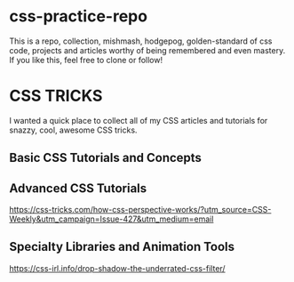 # css-practice-repo
This is a repo, collection, mishmash, hodgepog, golden-standard of css code, projects and articles worthy of being remembered and even mastery. If you like this, feel free to clone or follow!


# CSS TRICKS
I wanted a quick place to collect all of my CSS articles and tutorials for snazzy, cool, awesome CSS tricks. 


## Basic CSS Tutorials and Concepts



## Advanced CSS Tutorials
https://css-tricks.com/how-css-perspective-works/?utm_source=CSS-Weekly&utm_campaign=Issue-427&utm_medium=email


## Specialty Libraries and Animation Tools

https://css-irl.info/drop-shadow-the-underrated-css-filter/
